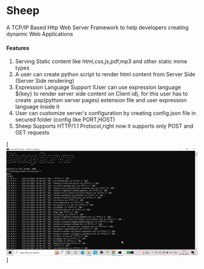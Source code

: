 # Sheep

A TCP/IP Based Http Web Server Framework to help developers creating dynamic Web Applications

#### Features
1) Serving Static content like html,css,js,pdf,mp3 and other static mime types
2) A user can create python script to render html content from Server Side (Server Side rendering)
3) Expression Language Support (User can use expression language ${key} to render server side content on Client id),
   for this user has to create .psp(python server pages) extension file and user expression language inside it
4) User can customize server's configuration by creating config.json file in secured folder (config like PORT,HOST)
5) Sheep Supports HTTP/1.1 Protocol,right now it supports only POST and GET requests   

[![IMAGE ALT TEXT HERE](sample_screenshot.png)]

